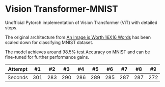 # Vision Transformer-MNIST
Unofficial Pytorch implementation of Vision Transformer (ViT) with detailed steps.

The original architecture from [An Image is Worth 16X16 Words](https://arxiv.org/pdf/2010.11929.pdf) has been scaled down for classifying MNIST dataset.

The model achieves around 98.5% test Accuracy on MNIST and can be fine-tuned for further performance gains.

Attempt | #1 | #2 | #3 | #4 | #5 | #6 | #7 | #8 | #9 | #10 | #11
--- | --- | --- | --- |--- |--- |--- |--- |--- |--- |--- |---
Seconds | 301 | 283 | 290 | 286 | 289 | 285 | 287 | 287 | 272 | 276 | 269
